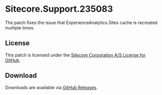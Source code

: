 # Sitecore.Support.235083
The patch fixes the issue that ExperienceAnalytics.Sites cache is recreated multiple times.

## License  
This patch is licensed under the [Sitecore Corporation A/S License for GitHub](https://github.com/sitecoresupport/Sitecore.Support.235083/blob/master/LICENSE).  

## Download  
Downloads are available via [GitHub Releases](https://github.com/sitecoresupport/Sitecore.Support.235083/releases).  
